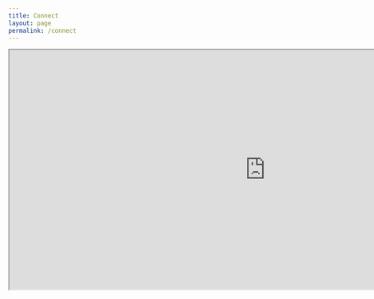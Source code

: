 ```yaml
---
title: Connect
layout: page
permalink: /connect
---
```


<iframe class="responsive-iframe" src="https://www.google.com/maps/d/embed?mid=1DUyJ4d1oK7HmCwwVaaeaf_TZBEZK4tbm" width="1024" height="480"></iframe>

